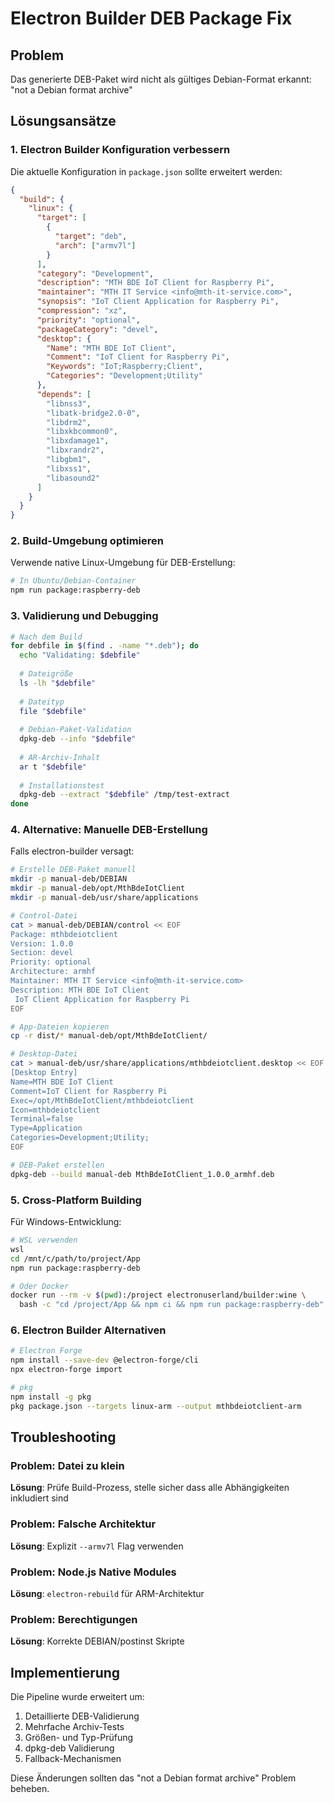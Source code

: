 # Electron Builder DEB Package Fix

## Problem
Das generierte DEB-Paket wird nicht als gültiges Debian-Format erkannt: "not a Debian format archive"

## Lösungsansätze

### 1. Electron Builder Konfiguration verbessern

Die aktuelle Konfiguration in `package.json` sollte erweitert werden:

```json
{
  "build": {
    "linux": {
      "target": [
        {
          "target": "deb",
          "arch": ["armv7l"]
        }
      ],
      "category": "Development",
      "description": "MTH BDE IoT Client for Raspberry Pi",
      "maintainer": "MTH IT Service <info@mth-it-service.com>",
      "synopsis": "IoT Client Application for Raspberry Pi",
      "compression": "xz",
      "priority": "optional",
      "packageCategory": "devel",
      "desktop": {
        "Name": "MTH BDE IoT Client",
        "Comment": "IoT Client for Raspberry Pi",
        "Keywords": "IoT;Raspberry;Client",
        "Categories": "Development;Utility"
      },
      "depends": [
        "libnss3",
        "libatk-bridge2.0-0",
        "libdrm2",
        "libxkbcommon0",
        "libxdamage1",
        "libxrandr2",
        "libgbm1",
        "libxss1",
        "libasound2"
      ]
    }
  }
}
```

### 2. Build-Umgebung optimieren

Verwende native Linux-Umgebung für DEB-Erstellung:

```bash
# In Ubuntu/Debian-Container
npm run package:raspberry-deb
```

### 3. Validierung und Debugging

```bash
# Nach dem Build
for debfile in $(find . -name "*.deb"); do
  echo "Validating: $debfile"
  
  # Dateigröße
  ls -lh "$debfile"
  
  # Dateityp
  file "$debfile"
  
  # Debian-Paket-Validation
  dpkg-deb --info "$debfile"
  
  # AR-Archiv-Inhalt
  ar t "$debfile"
  
  # Installationstest
  dpkg-deb --extract "$debfile" /tmp/test-extract
done
```

### 4. Alternative: Manuelle DEB-Erstellung

Falls electron-builder versagt:

```bash
# Erstelle DEB-Paket manuell
mkdir -p manual-deb/DEBIAN
mkdir -p manual-deb/opt/MthBdeIotClient
mkdir -p manual-deb/usr/share/applications

# Control-Datei
cat > manual-deb/DEBIAN/control << EOF
Package: mthbdeiotclient
Version: 1.0.0
Section: devel
Priority: optional
Architecture: armhf
Maintainer: MTH IT Service <info@mth-it-service.com>
Description: MTH BDE IoT Client
 IoT Client Application for Raspberry Pi
EOF

# App-Dateien kopieren
cp -r dist/* manual-deb/opt/MthBdeIotClient/

# Desktop-Datei
cat > manual-deb/usr/share/applications/mthbdeiotclient.desktop << EOF
[Desktop Entry]
Name=MTH BDE IoT Client
Comment=IoT Client for Raspberry Pi
Exec=/opt/MthBdeIotClient/mthbdeiotclient
Icon=mthbdeiotclient
Terminal=false
Type=Application
Categories=Development;Utility;
EOF

# DEB-Paket erstellen
dpkg-deb --build manual-deb MthBdeIotClient_1.0.0_armhf.deb
```

### 5. Cross-Platform Building

Für Windows-Entwicklung:

```bash
# WSL verwenden
wsl
cd /mnt/c/path/to/project/App
npm run package:raspberry-deb

# Oder Docker
docker run --rm -v $(pwd):/project electronuserland/builder:wine \
  bash -c "cd /project/App && npm ci && npm run package:raspberry-deb"
```

### 6. Electron Builder Alternativen

```bash
# Electron Forge
npm install --save-dev @electron-forge/cli
npx electron-forge import

# pkg
npm install -g pkg
pkg package.json --targets linux-arm --output mthbdeiotclient-arm
```

## Troubleshooting

### Problem: Datei zu klein
**Lösung**: Prüfe Build-Prozess, stelle sicher dass alle Abhängigkeiten inkludiert sind

### Problem: Falsche Architektur
**Lösung**: Explizit `--armv7l` Flag verwenden

### Problem: Node.js Native Modules
**Lösung**: `electron-rebuild` für ARM-Architektur

### Problem: Berechtigungen
**Lösung**: Korrekte DEBIAN/postinst Skripte

## Implementierung

Die Pipeline wurde erweitert um:
1. Detaillierte DEB-Validierung
2. Mehrfache Archiv-Tests
3. Größen- und Typ-Prüfung
4. dpkg-deb Validierung
5. Fallback-Mechanismen

Diese Änderungen sollten das "not a Debian format archive" Problem beheben.
